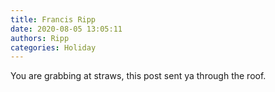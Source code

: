 ```yaml
---
title: Francis Ripp
date: 2020-08-05 13:05:11
authors: Ripp
categories: Holiday
---
```


 You are grabbing at straws, this post sent ya through the roof.